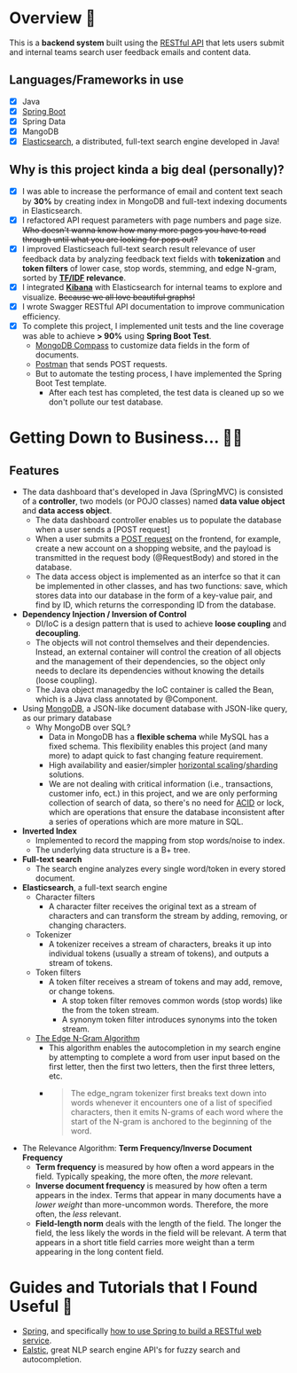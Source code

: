 # Overview :smiling_face_with_three_hearts:

This is a **backend system** built using the [RESTful API](https://www.redhat.com/en/topics/api/what-is-a-rest-api) that lets users submit and internal teams search user feedback emails and content data.

## Languages/Frameworks in use
- [x] Java
- [x] [Spring Boot](https://github.com/spring-projects)
- [x] Spring Data
- [x] MangoDB
- [x] [Elasticsearch](https://www.elastic.co/guide/en/elasticsearch/reference/current/elasticsearch-intro.html), a distributed, full-text search engine developed in Java!

## Why is this project kinda a big deal (personally)?
- [x] I was able to increase the performance of email and content text seach by **30%** by creating index in MongoDB and full-text indexing documents in Elasticsearch.
- [x] I refactored API request parameters with page numbers and page size. ~~Who doesn't wanna know how many more pages you have to read through until what you are looking for pops out?~~
- [x] I improved Elasticseach full-text search result relevance of user feedback data by analyzing feedback text fields with **tokenization** and **token filters** of lower case, stop words, stemming, and edge N-gram, sorted by **[TF/IDF](https://monkeylearn.com/blog/what-is-tf-idf/) relevance**.
- [x] I integrated **[Kibana](https://www.elastic.co/kibana/)** with Elasticsearch for internal teams to explore and visualize. ~~Because we all love beautiful graphs!~~
- [x] I wrote Swagger RESTful API documentation to improve  communication efficiency. 
- [x] To complete this project, I implemented unit tests and the line coverage was able to achieve **> 90%** using **Spring Boot Test**.
  - [MongoDB Compass](https://docs.mongodb.com/compass/current/?_ga=2.9969713.546031619.1643937027-838649943.1643937027) to customize data fields in the form of documents.
  - [Postman](https://www.postman.com/product/what-is-postman/) that sends POST requests.
  - But to automate the testing process, I have implemented the Spring Boot Test template.
    - After each test has completed, the test data is cleaned up so we don't pollute our test database.

# Getting Down to Business... :woman_technologist:
## Features
- The data dashboard that's developed in Java (SpringMVC) is consisted of a **controller**, two models (or POJO classes) named **data value object** and **data access object**.
  - The data dashboard controller enables us to populate the database when a user sends a [POST request]
  - When a user submits a [POST request](https://en.wikipedia.org/wiki/POST_(HTTP)#:~:text=In%20computing%2C%20POST%20is%20a,submitting%20a%20completed%20web%20form.) on the frontend, for example, create a new account on a shopping website, and the payload is transmitted in the request body (@RequestBody) and stored in the database.
  - The data access object is implemented as an interfce so that it can be implemented in other classes, and has two functions: save, which stores data into our database in the form of a key-value pair, and find by ID, which returns the corresponding ID from the database.
- **Dependency Injection / Inversion of Control**
  - DI/IoC is a design pattern that is used to achieve **loose coupling** and **decoupling**.
  - The objects will not control themselves and their dependencies. Instead, an external container will control the creation of all objects and the management of their dependencies, so the object only needs to declare its dependencies without knowing the details (loose coupling).
  - The Java object managedby the IoC container is called the Bean, which is a Java class annotated by @Component.
- Using [MongoDB](https://www.mongodb.com/atlas/database), a JSON-like document database with JSON-like query, as our primary database
  - Why MongoDB over SQL? 
    - Data in MongoDB has a **flexible schema** while MySQL has a fixed schema. This flexibility enables this project (and many more) to adapt quick to fast changing feature requirement.
    - High availability and easier/simpler [horizontal scaling](https://www.mongodb.com/basics/horizontal-vs-vertical-scaling)/[sharding](https://www.mongodb.com/features/database-sharding-explained) solutions.
    - We are not dealing with critical information (i.e., transactions, customer info, ect.) in this project, and we are only performing collection of search of data, so there's no need for [ACID](https://www.mongodb.com/basics/acid-transactions) or lock, which are operations that ensure the database inconsistent after a series of operations which are more mature in SQL.
- **Inverted Index**
  - Implemented to record the mapping from stop words/noise to index.
  - The underlying data structure is a B+ tree.
- **Full-text search**
  - The search engine analyzes every single word/token in every stored document.
- **Elasticsearch**, a full-text search engine
  - Character filters
    -  A character filter receives the original text as a stream of characters and can transform the stream by adding, removing, or changing characters.
  - Tokenizer
    - A tokenizer receives a stream of characters, breaks it up into individual tokens (usually a stream of tokens), and outputs a stream of tokens.
  - Token filters
    - A token filter receives a stream of tokens and may add, remove, or change tokens.
      - A stop token filter removes common words (stop words) like the from the token stream.
      - A synonym token filter introduces synonyms into the token stream.
  - [The Edge N-Gram Algorithm](https://www.elastic.co/guide/en/elasticsearch/reference/current/analysis-edgengram-tokenizer.html)
    - This algorithm enables the autocompletion in my search engine by attempting to complete a word from user input based on the first letter, then the first two letters, then the first three letters, etc.
    - >The edge_ngram tokenizer first breaks text down into words whenever it encounters one of a list of specified characters, then it emits N-grams of each word where the start of the N-gram is anchored to the beginning of the word.
- The Relevance Algorithm: **Term Frequency/Inverse Document Frequency**
  - **Term frequency** is measured by how often a word appears in the field. Typically speaking, the more often, the *more* relevant.
  - **Inverse document frequency** is measured by how often a term appears in the index. Terms that appear in many documents have a *lower weight* than more-uncommon words. Therefore, the more often, the *less* relevant.
  - **Field-length norm** deals with the length of the field. The longer the field, the less likely the words in the field will be relevant. A term that appears in a short title field carries more weight than a term appearing in the long content field.

# Guides and Tutorials that I Found Useful :goggles:
- [Spring](https://spring.io/guides), and specifically [how to use Spring to build a RESTful web service](https://spring.io/guides/gs/rest-service/).
- [Ealstic](https://www.elastic.co/guide/index.html), great NLP search engine API's for fuzzy search and autocompletion.
